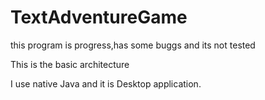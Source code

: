 # TextAdventureGame


this program is progress,has some buggs and its not tested

 Τhis is the basic architecture
 
 I use native Java and it is Desktop application.

